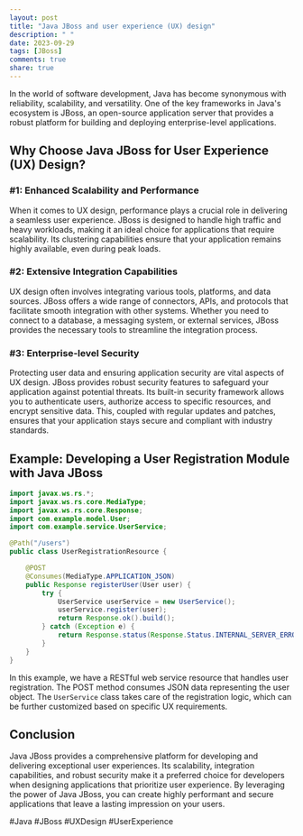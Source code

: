 ```yaml
---
layout: post
title: "Java JBoss and user experience (UX) design"
description: " "
date: 2023-09-29
tags: [JBoss]
comments: true
share: true
---
```


In the world of software development, Java has become synonymous with reliability, scalability, and versatility. One of the key frameworks in Java's ecosystem is JBoss, an open-source application server that provides a robust platform for building and deploying enterprise-level applications.

## Why Choose Java JBoss for User Experience (UX) Design?

### #1: Enhanced Scalability and Performance

When it comes to UX design, performance plays a crucial role in delivering a seamless user experience. JBoss is designed to handle high traffic and heavy workloads, making it an ideal choice for applications that require scalability. Its clustering capabilities ensure that your application remains highly available, even during peak loads.

### #2: Extensive Integration Capabilities

UX design often involves integrating various tools, platforms, and data sources. JBoss offers a wide range of connectors, APIs, and protocols that facilitate smooth integration with other systems. Whether you need to connect to a database, a messaging system, or external services, JBoss provides the necessary tools to streamline the integration process.

### #3: Enterprise-level Security

Protecting user data and ensuring application security are vital aspects of UX design. JBoss provides robust security features to safeguard your application against potential threats. Its built-in security framework allows you to authenticate users, authorize access to specific resources, and encrypt sensitive data. This, coupled with regular updates and patches, ensures that your application stays secure and compliant with industry standards.

## Example: Developing a User Registration Module with Java JBoss

```java
import javax.ws.rs.*;
import javax.ws.rs.core.MediaType;
import javax.ws.rs.core.Response;
import com.example.model.User;
import com.example.service.UserService;

@Path("/users")
public class UserRegistrationResource {

    @POST
    @Consumes(MediaType.APPLICATION_JSON)
    public Response registerUser(User user) {
        try {
            UserService userService = new UserService();
            userService.register(user);
            return Response.ok().build();
        } catch (Exception e) {
            return Response.status(Response.Status.INTERNAL_SERVER_ERROR).build();
        }
    }
}
```

In this example, we have a RESTful web service resource that handles user registration. The POST method consumes JSON data representing the user object. The `UserService` class takes care of the registration logic, which can be further customized based on specific UX requirements.

## Conclusion

Java JBoss provides a comprehensive platform for developing and delivering exceptional user experiences. Its scalability, integration capabilities, and robust security make it a preferred choice for developers when designing applications that prioritize user experience. By leveraging the power of Java JBoss, you can create highly performant and secure applications that leave a lasting impression on your users.

#Java #JBoss #UXDesign #UserExperience